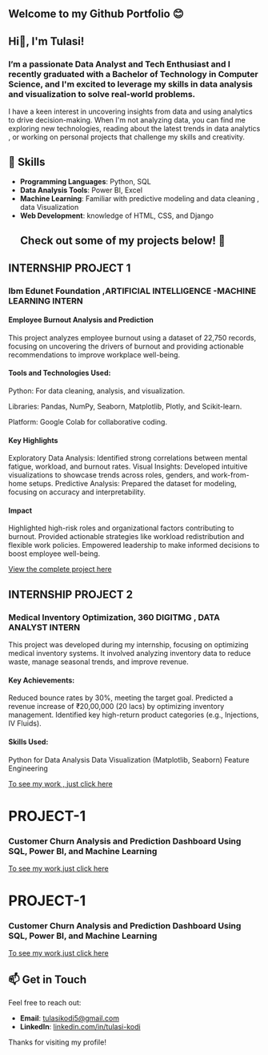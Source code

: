 ## Welcome to my Github Portfolio 😊
## Hi👋, I'm **Tulasi**! 
### I’m a passionate **Data Analyst** and **Tech Enthusiast**  and  I recently graduated with a **Bachelor of Technology in Computer Science**, and I'm excited to leverage my skills in data analysis and visualization to solve real-world problems.
I have a keen interest in uncovering insights from data and using analytics to drive decision-making. 
When I'm not analyzing data, you can find me exploring new technologies, reading about the latest trends in data analytics , or working on personal projects that challenge my skills and creativity.
## 🚀 Skills
- **Programming Languages**: Python, SQL
- **Data Analysis Tools**: Power BI, Excel
- **Machine Learning**: Familiar with predictive modeling and data cleaning , data Visualization
- **Web Development**:  knowledge of HTML, CSS, and Django
  ## Check out some of my projects below! 💼

## INTERNSHIP PROJECT 1
### Ibm Edunet Foundation ,ARTIFICIAL INTELLIGENCE -MACHINE LEARNING INTERN
#### Employee Burnout Analysis and Prediction

This project analyzes employee burnout using a dataset of 22,750 records, focusing on uncovering the drivers of burnout and providing 
actionable recommendations to improve workplace well-being.

#### Tools and Technologies Used:

Python: For data cleaning, analysis, and visualization.

Libraries: Pandas, NumPy, Seaborn, Matplotlib, Plotly, and Scikit-learn.

Platform: Google Colab for collaborative coding.

#### Key Highlights
Exploratory Data Analysis: Identified strong correlations between mental fatigue, workload, and burnout rates.
Visual Insights: Developed intuitive visualizations to showcase trends across roles, genders, and work-from-home setups.
Predictive Analysis: Prepared the dataset for modeling, focusing on accuracy and interpretability.
#### Impact
Highlighted high-risk roles and organizational factors contributing to burnout.
Provided actionable strategies like workload redistribution and flexible work policies.
Empowered leadership to make informed decisions to boost employee well-being.

[View the complete project here](https://github.com/tulasikodi/EMPLOYEE-BURNOUT-ANALYSIS-PROJECT)

## INTERNSHIP PROJECT 2

### Medical Inventory Optimization, 360 DIGITMG , DATA ANALYST INTERN
This project was developed during my internship, focusing on optimizing medical inventory systems. It involved analyzing inventory data to reduce waste, manage seasonal trends, and improve revenue.

#### Key Achievements:

Reduced bounce rates by 30%, meeting the target goal.
Predicted a revenue increase of ₹20,00,000 (20 lacs) by optimizing inventory management.
Identified key high-return product categories (e.g., Injections, IV Fluids).

#### Skills Used:
Python for Data Analysis
Data Visualization (Matplotlib, Seaborn)
Feature Engineering

[ To see my work , just click here](https://github.com/tulasikodi/Medical-Inventory-Optimization)


 # PROJECT-1
 
  ### Customer Churn Analysis and Prediction Dashboard Using SQL, Power BI, and Machine Learning
  [To see my work,just click here](Customer_Churn_Analysis_and_Prediction_README.md)


 # PROJECT-1
 
  ### Customer Churn Analysis and Prediction Dashboard Using SQL, Power BI, and Machine Learning
  [To see my work,just click here](Customer_Churn_Analysis_and_Prediction_README.md)

  
  
  

## 📫 Get in Touch
Feel free to reach out:
- **Email**: [tulasikodi5@gmail.com](mailto:tulasikodi5@gmail.com)
- **LinkedIn**: [linkedin.com/in/tulasi-kodi](https://www.linkedin.com/in/tulasi-kodi-aa18a61b7/)

Thanks for visiting my profile!
<!--
**tulasikodi/tulasikodi** is a ✨ _special_ ✨ repository because its `README.md` (this file) appears on your GitHub profile.

Here are some ideas to get you started:

- 🔭 I’m currently working on ...
- 🌱 I’m currently learning ...
- 👯 I’m looking to collaborate on ...
- 🤔 I’m looking for help with ...
- 💬 Ask me about ...
- 📫 How to reach me: ...
- 😄 Pronouns: ...
- ⚡ Fun fact: ...
-->

